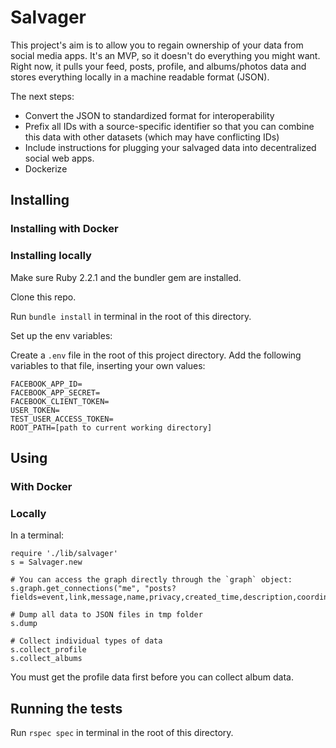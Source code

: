 # Salvager

This project's aim is to allow you to regain ownership of your data from social media apps. It's an MVP, so it doesn't
do everything you might want. Right now, it pulls your feed, posts, profile, and albums/photos data and stores
everything locally in a machine readable format (JSON).

The next steps:

* Convert the JSON to standardized format for interoperability
* Prefix all IDs with a source-specific identifier so that you can combine this data with other datasets (which
may have conflicting IDs)
* Include instructions for plugging your salvaged data into decentralized social web apps.
* Dockerize

## Installing

### Installing with Docker

### Installing locally
Make sure Ruby 2.2.1 and the bundler gem are installed.

Clone this repo.

Run `bundle install` in terminal in the root of this directory.

Set up the env variables:

Create a `.env` file in the root of this project directory.
Add the following variables to that file, inserting your own values:

    FACEBOOK_APP_ID=
    FACEBOOK_APP_SECRET=
    FACEBOOK_CLIENT_TOKEN=
    USER_TOKEN=
    TEST_USER_ACCESS_TOKEN=
    ROOT_PATH=[path to current working directory]


## Using

### With Docker

### Locally
In a terminal:

    require './lib/salvager'
    s = Salvager.new
    
    # You can access the graph directly through the `graph` object:
    s.graph.get_connections("me", "posts?fields=event,link,message,name,privacy,created_time,description,coordinates,source,likes&limit=200")
    
    # Dump all data to JSON files in tmp folder
    s.dump
     
    # Collect individual types of data
    s.collect_profile
    s.collect_albums
    
You must get the profile data first before you can collect album data.

## Running the tests

Run `rspec spec` in terminal in the root of this directory.